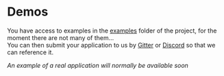 # Demos
You have access to examples in the [examples](https://github.com/RaccoonCH/Rakkit/tree/master/examples/) folder of the project, for the moment there are not many of them...  
You can then submit your application to us by [Gitter](https://gitter.im/_rakkit_/community) or [Discord](https://discord.gg/szRhf3C) so that we can reference it.  

_An example of a real application will normally be available soon_
